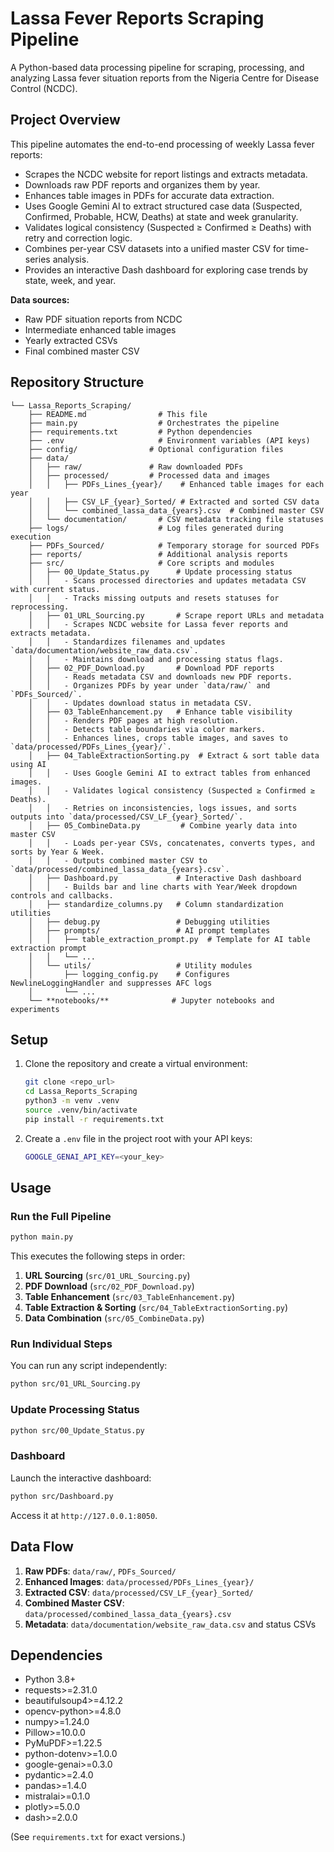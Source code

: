 # Lassa Fever Reports Scraping Pipeline

A Python-based data processing pipeline for scraping, processing, and analyzing Lassa fever situation reports from the Nigeria Centre for Disease Control (NCDC).

## Project Overview

This pipeline automates the end-to-end processing of weekly Lassa fever reports:
- Scrapes the NCDC website for report listings and extracts metadata.
- Downloads raw PDF reports and organizes them by year.
- Enhances table images in PDFs for accurate data extraction.
- Uses Google Gemini AI to extract structured case data (Suspected, Confirmed, Probable, HCW, Deaths) at state and week granularity.
- Validates logical consistency (Suspected ≥ Confirmed ≥ Deaths) with retry and correction logic.
- Combines per-year CSV datasets into a unified master CSV for time-series analysis.
- Provides an interactive Dash dashboard for exploring case trends by state, week, and year.

**Data sources:**
- Raw PDF situation reports from NCDC
- Intermediate enhanced table images
- Yearly extracted CSVs
- Final combined master CSV

## Repository Structure
```TeX
└── Lassa_Reports_Scraping/
    ├── README.md                # This file
    ├── main.py                  # Orchestrates the pipeline
    ├── requirements.txt         # Python dependencies
    ├── .env                     # Environment variables (API keys)
    ├── config/                # Optional configuration files
    ├── data/
    │   ├── raw/               # Raw downloaded PDFs
    │   ├── processed/         # Processed data and images
    │   │   ├── PDFs_Lines_{year}/    # Enhanced table images for each year
    │   │   ├── CSV_LF_{year}_Sorted/ # Extracted and sorted CSV data
    │   │   └── combined_lassa_data_{years}.csv  # Combined master CSV
    │   └── documentation/       # CSV metadata tracking file statuses
    ├── logs/                    # Log files generated during execution
    ├── PDFs_Sourced/            # Temporary storage for sourced PDFs
    ├── reports/                 # Additional analysis reports
    ├── src/                     # Core scripts and modules
    │   ├── 00_Update_Status.py      # Update processing status
    │   │   - Scans processed directories and updates metadata CSV with current status.
    │   │   - Tracks missing outputs and resets statuses for reprocessing.
    │   ├── 01_URL_Sourcing.py       # Scrape report URLs and metadata
    │   │   - Scrapes NCDC website for Lassa fever reports and extracts metadata.
    │   │   - Standardizes filenames and updates `data/documentation/website_raw_data.csv`.
    │   │   - Maintains download and processing status flags.
    │   ├── 02_PDF_Download.py       # Download PDF reports
    │   │   - Reads metadata CSV and downloads new PDF reports.
    │   │   - Organizes PDFs by year under `data/raw/` and `PDFs_Sourced/`.
    │   │   - Updates download status in metadata CSV.
    │   ├── 03_TableEnhancement.py   # Enhance table visibility
    │   │   - Renders PDF pages at high resolution.
    │   │   - Detects table boundaries via color markers.
    │   │   - Enhances lines, crops table images, and saves to `data/processed/PDFs_Lines_{year}/`.
    │   ├── 04_TableExtractionSorting.py  # Extract & sort table data using AI
    │   │   - Uses Google Gemini AI to extract tables from enhanced images.
    │   │   - Validates logical consistency (Suspected ≥ Confirmed ≥ Deaths).
    │   │   - Retries on inconsistencies, logs issues, and sorts outputs into `data/processed/CSV_LF_{year}_Sorted/`.
    │   ├── 05_CombineData.py         # Combine yearly data into master CSV
    │   │   - Loads per-year CSVs, concatenates, converts types, and sorts by Year & Week.
    │   │   - Outputs combined master CSV to `data/processed/combined_lassa_data_{years}.csv`.
    │   ├── Dashboard.py             # Interactive Dash dashboard
    │   │   - Builds bar and line charts with Year/Week dropdown controls and callbacks.
    │   ├── standardize_columns.py   # Column standardization utilities
    │   ├── debug.py                 # Debugging utilities
    │   ├── prompts/                 # AI prompt templates
    │   │   ├── table_extraction_prompt.py  # Template for AI table extraction prompt
    │   │   └── ...
    │   └── utils/                   # Utility modules
    │       ├── logging_config.py    # Configures NewlineLoggingHandler and suppresses AFC logs
    │       └── ...
    └── **notebooks/**              # Jupyter notebooks and experiments
```


## Setup

1. Clone the repository and create a virtual environment:
   ```bash
   git clone <repo_url>
   cd Lassa_Reports_Scraping
   python3 -m venv .venv
   source .venv/bin/activate
   pip install -r requirements.txt
   ```

2. Create a `.env` file in the project root with your API keys:
   ```bash
   GOOGLE_GENAI_API_KEY=<your_key>
   ```

## Usage

### Run the Full Pipeline

```bash
python main.py
```

This executes the following steps in order:

1. **URL Sourcing** (`src/01_URL_Sourcing.py`)
2. **PDF Download** (`src/02_PDF_Download.py`)
3. **Table Enhancement** (`src/03_TableEnhancement.py`)
4. **Table Extraction & Sorting** (`src/04_TableExtractionSorting.py`)
5. **Data Combination** (`src/05_CombineData.py`)

### Run Individual Steps

You can run any script independently:
```bash
python src/01_URL_Sourcing.py
```

### Update Processing Status

```bash
python src/00_Update_Status.py
```

### Dashboard

Launch the interactive dashboard:
```bash
python src/Dashboard.py
```
Access it at `http://127.0.0.1:8050`.

## Data Flow

1. **Raw PDFs**: `data/raw/`, `PDFs_Sourced/`
2. **Enhanced Images**: `data/processed/PDFs_Lines_{year}/`
3. **Extracted CSV**: `data/processed/CSV_LF_{year}_Sorted/`
4. **Combined Master CSV**: `data/processed/combined_lassa_data_{years}.csv`
5. **Metadata**: `data/documentation/website_raw_data.csv` and status CSVs

## Dependencies

- Python 3.8+
- requests>=2.31.0
- beautifulsoup4>=4.12.2
- opencv-python>=4.8.0
- numpy>=1.24.0
- Pillow>=10.0.0
- PyMuPDF>=1.22.5
- python-dotenv>=1.0.0
- google-genai>=0.3.0
- pydantic>=2.4.0
- pandas>=1.4.0
- mistralai>=0.1.0
- plotly>=5.0.0
- dash>=2.0.0

(See `requirements.txt` for exact versions.)
